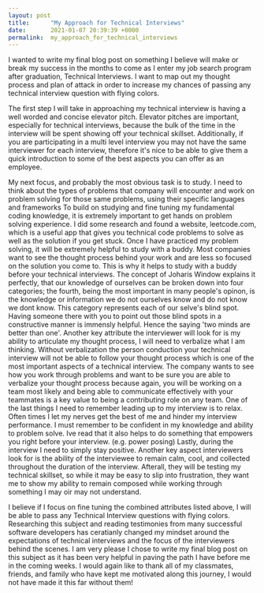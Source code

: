```yaml
---
layout: post
title:      "My Approach for Technical Interviews"
date:       2021-01-07 20:39:39 +0000
permalink:  my_approach_for_technical_interviews
---
```



I wanted to write my final blog post on something I believe will make or break my success in the months to come as I enter my job search program after graduation, Technical Interviews. I want to map out my thought process and plan of attack in order to increase my chances of passing any technical interview question with flying colors.

The first step I will take in approaching my technical interview is having a well worded and concise elevator pitch. Elevator pitches are important, especially for technical interviews, because the bulk of the time in the interview will be spent showing off your technical skillset. Additionally, if you are participating in a multi level interview you may not have the same interviewer for each interview, therefore it's nice to be able to give them a quick introduction to some of the best aspects you can offer as an employee.

My next focus, and probably the most obvious task is to study. I need to think about the types of problems that company will encounter and work on problem solving for those same problems, using their specific languages and frameworks
To build on studying and fine tuning my fundamental coding knowledge, it is extremely important to get hands on problem solving experience. I did some research and found a website, leetcode.com, which is a useful app that gives you technical code problems to solve as well as the solution if you get stuck.
Once I have practiced my problem solving, it will be extremely helpful to study with a buddy. Most companies want to see the thought process behind your work and are less so focused on the solution you come to. This is why it helps to study with a buddy before your technical interviews. The concept of Joharis Window explains it perfectly, that our knowledge of ourselves can be broken down into four categories; the fourth, being the most important in many people's opinon, is the knowledge or information we do not ourselves know and do not know we dont know. This category represents each of our selve's blind spot. Having someone there with you to point out those blind spots in a constructive manner is immensly helpful. Hence the saying 'two minds are better than one'.
Another key attribute the interviewer will look for is my ability to articulate my thought process, I will need to verbalize what I am thinking. Without verbalization the person conduction your technical interview will not be able to follow your thought process which is one of the most important aspects of a technical interview. The company wants to see how you work through problems and want to be sure you are able to verbalize your thought process because again, you will be working on a team most likely and being able to communicate effectively with your teammates is a key value to being a contributing role on any team.
One of the last things I need to remember leading up to my interview is to relax. Often times I let my nerves get the best of me and hinder my interview performance. I must remember to be confident in my knowledge and ability to problem solve. Ive read that it also helps to do something that empowers you right before your interview. (e.g. power posing)
Lastly, during the interview I need to simply stay positive. Another key aspect interviewers look for is the ability of the interviewee to remain calm, cool, and collected throughout the duration of the interview. Afterall, they will be testing my technical skillset, so while it may be easy to slip into frustration, they want me to show my ability to remain composed while working through something I may oir may not understand.


I believe if I focus on fine tuning the combined attributes listed above, I will be able to pass any Technical Interview questions with flying colors. Researching this subject and reading testimonies from many successful software developers has ceratianly changed my mindset around the expectations of technical interviews and the focus of the interviewers behind the scenes. I am very please I chose to write my final blog post on this subject as it has been very helpful in paving the path I have before me in the coming weeks. I would again like to thank all of my classmates, friends, and family who have kept me motivated along this journey, I would not have made it this far without them!

